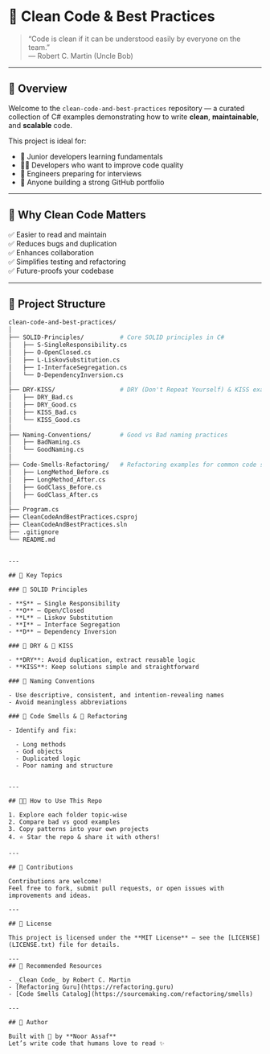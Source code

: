 # 🧼 Clean Code & Best Practices

> “Code is clean if it can be understood easily by everyone on the team.”  
> — Robert C. Martin (Uncle Bob)

---

## 📘 Overview

Welcome to the `clean-code-and-best-practices` repository — a curated collection of C# examples demonstrating how to write **clean**, **maintainable**, and **scalable** code.

This project is ideal for:

- 🔰 Junior developers learning fundamentals
- 👨‍💻 Developers who want to improve code quality
- 🎯 Engineers preparing for interviews
- 💼 Anyone building a strong GitHub portfolio

---

## 🧠 Why Clean Code Matters

✅ Easier to read and maintain  
✅ Reduces bugs and duplication  
✅ Enhances collaboration  
✅ Simplifies testing and refactoring  
✅ Future-proofs your codebase

---

## 📂 Project Structure

```bash
clean-code-and-best-practices/
│
├── SOLID-Principles/          # Core SOLID principles in C#
│   ├── S-SingleResponsibility.cs
│   ├── O-OpenClosed.cs
│   ├── L-LiskovSubstitution.cs
│   ├── I-InterfaceSegregation.cs
│   └── D-DependencyInversion.cs
│
├── DRY-KISS/                  # DRY (Don't Repeat Yourself) & KISS examples
│   ├── DRY_Bad.cs
│   ├── DRY_Good.cs
│   ├── KISS_Bad.cs
│   └── KISS_Good.cs
│
├── Naming-Conventions/        # Good vs Bad naming practices
│   ├── BadNaming.cs
│   └── GoodNaming.cs
│
├── Code-Smells-Refactoring/   # Refactoring examples for common code smells
│   ├── LongMethod_Before.cs
│   ├── LongMethod_After.cs
│   ├── GodClass_Before.cs
│   ├── GodClass_After.cs
│
├── Program.cs
├── CleanCodeAndBestPractices.csproj
├── CleanCodeAndBestPractices.sln
├── .gitignore
└── README.md
```

```

---

## 🔑 Key Topics

### 🔷 SOLID Principles

- **S** – Single Responsibility
- **O** – Open/Closed
- **L** – Liskov Substitution
- **I** – Interface Segregation
- **D** – Dependency Inversion

### 🔁 DRY & 🧠 KISS

- **DRY**: Avoid duplication, extract reusable logic
- **KISS**: Keep solutions simple and straightforward

### 🧾 Naming Conventions

- Use descriptive, consistent, and intention-revealing names
- Avoid meaningless abbreviations

### 🚨 Code Smells & 🔧 Refactoring

- Identify and fix:

  - Long methods
  - God objects
  - Duplicated logic
  - Poor naming and structure


---

## 👨‍💻 How to Use This Repo

1. Explore each folder topic-wise
2. Compare bad vs good examples
3. Copy patterns into your own projects
4. ⭐ Star the repo & share it with others!

---

## 🤝 Contributions

Contributions are welcome!
Feel free to fork, submit pull requests, or open issues with improvements and ideas.

---

## 📄 License

This project is licensed under the **MIT License** — see the [LICENSE](LICENSE.txt) file for details.

---
## 🔗 Recommended Resources

- _Clean Code_ by Robert C. Martin
- [Refactoring Guru](https://refactoring.guru)
- [Code Smells Catalog](https://sourcemaking.com/refactoring/smells)

---

## 🚀 Author

Built with 💙 by **Noor Assaf**
Let’s write code that humans love to read ✨
```
